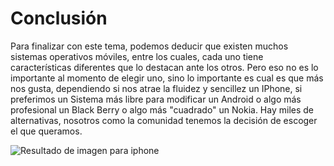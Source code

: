 # Conclusión 
Para finalizar con este tema, podemos deducir que existen muchos sistemas operativos móviles, entre los cuales, cada uno tiene características diferentes que lo destacan ante los otros. Pero eso no es lo importante al momento de elegir uno, sino lo importante es cual es que más nos gusta, dependiendo si nos atrae la fluidez y sencillez un IPhone, si preferimos un Sistema más libre para modificar un Android o algo más profesional un Black Berry o algo más "cuadrado" un Nokia.
Hay miles de alternativas, nosotros como la comunidad tenemos la decisión de escoger el que queramos.

![Resultado de imagen para iphone](https://support.apple.com/library/content/dam/edam/applecare/images/en_US/sfaq/sfaq-iphone_2x.png)

